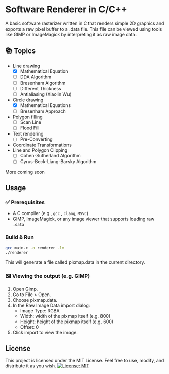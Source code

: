 # Software Renderer in C/C++
A basic software rasterizer written in C that renders simple 2D graphics and exports a raw pixel buffer to a .data file. This file can be viewed using tools like GIMP or ImageMagick by interpreting it as raw image data.

## 📚 Topics

- Line drawing 
   - [x] Mathematical Equation
   - [ ] DDA Algorithm
   - [ ] Bresenham Algorithm
   - [ ] Different Thickness
   - [ ] Antialiasing (Xiaolin Wu)
- Circle drawing  
   - [x] Mathematical Equations
   - [ ] Bresenham Approach
- Polygon filling  
   - [ ] Scan Line
   - [ ] Flood Fill
- Text rendering  
   - [ ] Pre-Converting
- Coordinate Transformations  
- Line and Polygon Clipping  
   - [ ] Cohen-Sutherland Algorithm
   - [ ] Cyrus-Beck-Liang-Barsky Algorithm  

More coming soon

## Usage  
### ✅ Prerequisites
- A C compiler (e.g., `gcc` , `clang`, `MSVC`)
- GIMP, ImageMagick, or any image viewer that supports loading raw `.data`

### Build & Run
```bash
gcc main.c -o renderer -lm
./renderer
```
This will generate a file called pixmap.data in the current directory.

### 🖼️ Viewing the output (e.g. GIMP)
1. Open Gimp.
2. Go to File > Open.
3. Choose pixmap.data.
4. In the Raw Image Data import dialog:  
   - Image Type: RGBA
   - Width: width of the pixmap itself (e.g. 800)
   - Height: height of the pixmap itself (e.g. 600)
   - Offset: 0
5. Click import to view the image.


## License
This project is licensed under the MIT License. Feel free to use, modify, and distribute it as you wish.
[![License: MIT](https://img.shields.io/badge/License-MIT-yellow.svg)](LICENSE)
